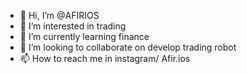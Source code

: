 - 👋 Hi, I’m @AFIRIOS
- 👀 I’m interested in trading
- 🌱 I’m currently learning finance
- 💞️ I’m looking to collaborate on develop trading robot
- 📫 How to reach me in instagram/ Afir.ios

<!---
AFIRIOS/AFIRIOS is a ✨ special ✨ repository because its `README.md` (this file) appears on your GitHub profile.
You can click the Preview link to take a look at your changes.
--->
